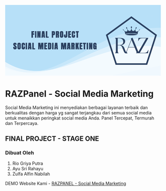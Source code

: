 ![image](img/Banner-Final-Project-Stage-One.png)

# RAZPanel - Social Media Marketing

Social Media Marketing ini menyediakan berbagai layanan terbaik dan berkualitas dengan harga yg sangat terjangkau dari semua social media untuk menaikkan peringkat social media Anda. Panel Tercepat, Termurah dan Terpercaya.

## FINAL PROJECT - STAGE ONE

### Dibuat Oleh

1. Rio Griya Putra
2. Ayu Sri Rahayu
3. Zulfa Alfin Nabilah

DEMO Website Kami - [RAZPANEL - Social Media Marketing](https://razpanel.netlify.app/)
